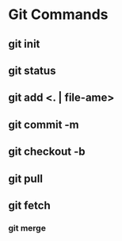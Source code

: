 # Git Commands

## git init
## git status
## git add <. | file-ame>
## git commit -m <message>
## git checkout -b <branch-name>
## git pull
## git fetch
### git merge <branch-name>
